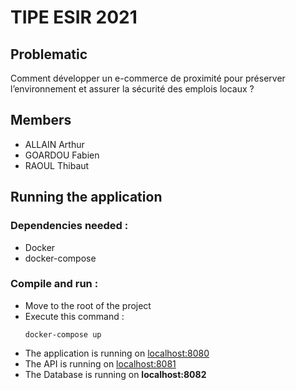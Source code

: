 # TIPE ESIR 2021

## Problematic
Comment développer un e-commerce de proximité pour préserver l’environnement et assurer la sécurité des emplois locaux ?

## Members
* ALLAIN Arthur
* GOARDOU Fabien
* RAOUL Thibaut

## Running the application

### Dependencies needed :
- Docker
- docker-compose

### Compile and run :

- Move to the root of the project
- Execute this command :
    ```shell
    docker-compose up
    ```
- The application is running on [localhost:8080](http://localhost:8080)
- The API is running on [localhost:8081](http://localhost:8081)
- The Database is running on **localhost:8082**
